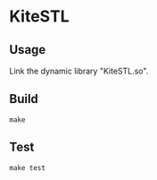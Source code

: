 # KiteSTL

## Usage

Link the dynamic library "KiteSTL.so".

## Build

```
make
```

## Test

```
make test
```